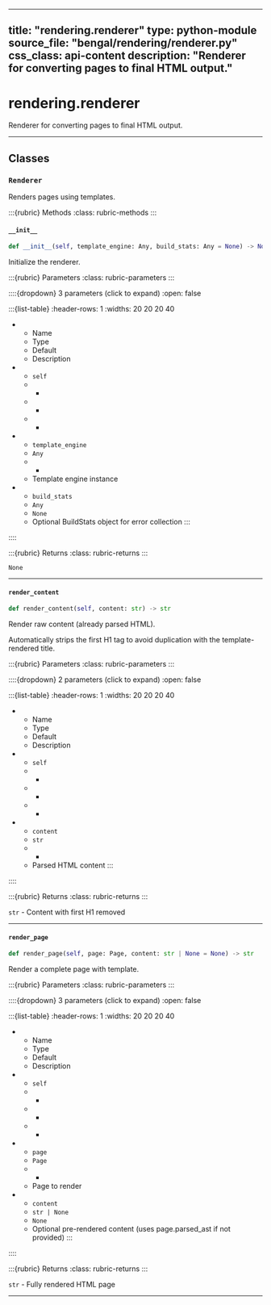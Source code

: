 
---
title: "rendering.renderer"
type: python-module
source_file: "bengal/rendering/renderer.py"
css_class: api-content
description: "Renderer for converting pages to final HTML output."
---

# rendering.renderer

Renderer for converting pages to final HTML output.

---

## Classes

### `Renderer`


Renders pages using templates.




:::{rubric} Methods
:class: rubric-methods
:::
#### `__init__`
```python
def __init__(self, template_engine: Any, build_stats: Any = None) -> None
```

Initialize the renderer.



:::{rubric} Parameters
:class: rubric-parameters
:::

::::{dropdown} 3 parameters (click to expand)
:open: false

:::{list-table}
:header-rows: 1
:widths: 20 20 20 40

* - Name
  - Type
  - Default
  - Description
* - `self`
  - -
  - -
  - -
* - `template_engine`
  - `Any`
  - -
  - Template engine instance
* - `build_stats`
  - `Any`
  - `None`
  - Optional BuildStats object for error collection
:::

::::

:::{rubric} Returns
:class: rubric-returns
:::

`None`




---
#### `render_content`
```python
def render_content(self, content: str) -> str
```

Render raw content (already parsed HTML).

Automatically strips the first H1 tag to avoid duplication with
the template-rendered title.



:::{rubric} Parameters
:class: rubric-parameters
:::

::::{dropdown} 2 parameters (click to expand)
:open: false

:::{list-table}
:header-rows: 1
:widths: 20 20 20 40

* - Name
  - Type
  - Default
  - Description
* - `self`
  - -
  - -
  - -
* - `content`
  - `str`
  - -
  - Parsed HTML content
:::

::::

:::{rubric} Returns
:class: rubric-returns
:::

`str` - Content with first H1 removed




---
#### `render_page`
```python
def render_page(self, page: Page, content: str | None = None) -> str
```

Render a complete page with template.



:::{rubric} Parameters
:class: rubric-parameters
:::

::::{dropdown} 3 parameters (click to expand)
:open: false

:::{list-table}
:header-rows: 1
:widths: 20 20 20 40

* - Name
  - Type
  - Default
  - Description
* - `self`
  - -
  - -
  - -
* - `page`
  - `Page`
  - -
  - Page to render
* - `content`
  - `str | None`
  - `None`
  - Optional pre-rendered content (uses page.parsed_ast if not provided)
:::

::::

:::{rubric} Returns
:class: rubric-returns
:::

`str` - Fully rendered HTML page




---


